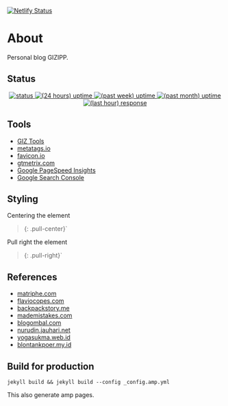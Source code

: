 [![Netlify Status](https://api.netlify.com/api/v1/badges/4116e536-7c8a-45f4-9871-47183344ce5f/deploy-status)](https://app.netlify.com/sites/blog-gizipp/deploys)

# About

Personal blog GIZIPP.

## Status
<center>
  <a href="https://blog.gizipp.com">
    <img src="https://badgen.net/uptime-robot/status/m784719050-51ddadb173f854745150d7e1" alt="status">
  </a>
  <a href="https://blog.gizipp.com">
    <img src="https://badgen.net/uptime-robot/day/m784719050-51ddadb173f854745150d7e1" alt="(24 hours) uptime">
  </a>
  <a href="https://blog.gizipp.com">
    <img src="https://badgen.net/uptime-robot/week/m784719050-51ddadb173f854745150d7e1" alt="(past week) uptime">
  </a>
  <a href="https://blog.gizipp.com">
    <img src="https://badgen.net/uptime-robot/month/m784719050-51ddadb173f854745150d7e1" alt="(past month) uptime">
  </a>
  <a href="https://blog.gizipp.com">
    <img src="https://badgen.net/uptime-robot/response/m784719050-51ddadb173f854745150d7e1" alt="(last hour) response">
  </a>
</center>

## Tools

- [GIZ Tools](https://tools.gizipp.com/)
- [metatags.io](https://metatags.io/)
- [favicon.io](https://favicon.io/)
- [gtmetrix.com](https://gtmetrix.com/)
- [Google PageSpeed Insights](https://developers.google.com/speed/pagespeed/insights/)
- [Google Search Console](https://search.google.com/search-console/about)


## Styling

Centering the element

> {: .pull-center}`

Pull right the element

> {: .pull-right}`


## References

- [matriphe.com](https://matriphe.com/)
- [flaviocopes.com](https://flaviocopes.com/)
- [backpackstory.me](https://backpackstory.me/)
- [mademistakes.com](https://mademistakes.com/)
- [blogombal.com](https://blogombal.com/)
- [nurudin.jauhari.net](https://nurudin.jauhari.net/)
- [yogasukma.web.id](https://yogasukma.web.id/)
- [blontankpoer.my.id](http://blontankpoer.my.id/)

## Build for production

```
jekyll build && jekyll build --config _config.amp.yml
```

This also generate amp pages.
